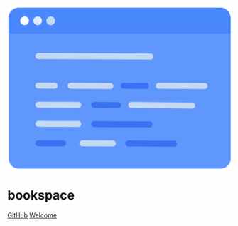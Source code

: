 ![logo](logo.svg)

# bookspace

[GitHub](https://github.com/gefulai/bookspace)
[Welcome](README.md)
